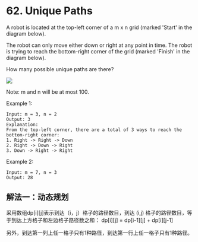 # 62. Unique Paths
A robot is located at the top-left corner of a m x n grid (marked 'Start' in the diagram below).

The robot can only move either down or right at any point in time. The robot is trying to reach the bottom-right corner of the grid (marked 'Finish' in the diagram below).

How many possible unique paths are there?

![](https://assets.leetcode.com/uploads/2018/10/22/robot_maze.png)

Note: m and n will be at most 100.

Example 1:
```
Input: m = 3, n = 2
Output: 3
Explanation:
From the top-left corner, there are a total of 3 ways to reach the bottom-right corner:
1. Right -> Right -> Down
2. Right -> Down -> Right
3. Down -> Right -> Right
```
Example 2:
```
Input: m = 7, n = 3
Output: 28
```
## 解法一：动态规划

采用数组dp[i][j]表示到达（i，j）格子的路径数目，到达 (i,j) 格子的路径数目，等于到达上方格子和左边格子路径数之和：
dp[i][j] = dp[i-1][j] + dp[i][j-1]

另外，到达第一列上任一格子只有1种路径，到达第一行上任一格子只有1种路径。